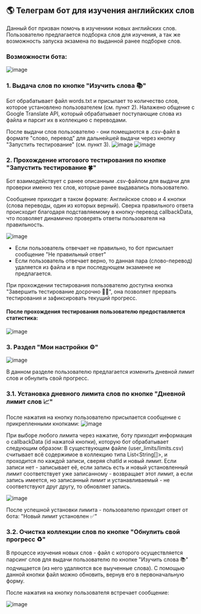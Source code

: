 ## 🌎 Телеграм бот для изучения английских слов

Данный бот призван помочь в изучениии новых английских слов. Пользователю предлагается подборка слов для изучения, а так же возможность запуска экзамена по выданной ранее подборке слов.

### Возможности бота:
![image](https://user-images.githubusercontent.com/110935510/235370916-36aeac7d-fa6e-45fc-96e3-509fae4290a1.png)

### 1. Выдача слов по кнопке "Изучить слова 📚"
Бот обрабатывает файл words.txt и присылает то количество слов, которое установлено пользователем (см. пункт 2).
Налажено общение с Google Translate API, который обрабатывает поступающие слова из файла и парсит их в коллекцию с переводами.

После выдачи слов пользователю - они помещаются в .csv-файл в формате "слово, перевод" для дальнейшей выдачи через кнопку "Запустить тестирование" (см. пункт 3).
![image](https://user-images.githubusercontent.com/110935510/234936212-6138027e-59d9-4674-97ea-579aafde4c42.png)
![image](https://user-images.githubusercontent.com/110935510/234936390-ffabdae9-c68f-4453-b9ba-255b393ec092.png)

### 2. Прохождение итогового тестирования по кнопке "Запустить тестирование 🍀"
Бот взаимодействует с ранее описанным .csv-файлом для выдачи для проверки именно тех слов, которые ранее выдавались пользователю.

Сообщение приходит в таком формате: Английское слово и 4 кнопки (слова переводы, один из которых верный). Сверка правильного ответа происходит благодаря подставляемому в кнопку-перевод callbackData, что позволяет динамично проверять ответы пользователя на правильность.

![image](https://user-images.githubusercontent.com/110935510/234935542-dd6f9dfc-8ce0-4fdf-991d-291de3a9d874.png)

- Если пользователь отвечает не правильно, то бот присылает сообщение "Не правильный ответ"
- Если пользователь отвечает верно, то данная пара (слово-перевод) удаляется из файла и в при последующем экзаменее не предлагается.

При прохождении тестирования пользователю доступна кнопка "Завершить тестирование досрочно 🏃‍♂️", она позволяет прервать тестирования и зафиксировать текущий прогресс.
#### После прохождения тестирования пользователю предоставляется статистика:

![image](https://user-images.githubusercontent.com/110935510/235336337-a75c3185-17d4-4c0d-91c5-7187d65e2052.png)

### 3. Раздел "Мои настройки ⚙️"

![image](https://user-images.githubusercontent.com/110935510/235370599-8a94b24e-f277-47b9-8e69-9b0278e4b469.png)

В данном разделе пользователю предлагается изменить дневной лимит слов и обнулить свой прогресс.

### 3.1. Установка дневного лимита слов по кнопке "Дневной лимит слов 📈" 
После нажатия на кнопку пользователю присылается сообщение с прикрепленными кнопками:
![image](https://user-images.githubusercontent.com/110935510/234936532-22083db6-0248-46c9-94fd-7acf469f7ea5.png)

При выборе любого лимита через нажатие, боту приходит информация о callbackData (id нажатой кнопки), которую бот обрабатывает следующим образом:
В существующем файле (user_limits/limits.csv) считывает всё содержимое в коллекцию типа List<String[]>, и проходится по каждой записи,
сверяя chatId и новый лимит. Если записи нет - записывает её, если запись есть и новый установленный лимит соответствует уже записанному - 
возвращает этот лимит, а если запись имеется, но записанный лимит и устанавливаемый - не соответствуют друг другу, то обновляет запись.

![image](https://user-images.githubusercontent.com/110935510/234937479-7ec8f99a-f83b-473f-af16-e95c255349a9.png)

После успешной установки лимита - пользователю приходит ответ от бота: "Новый лимит установлен ✅"

### 3.2. Очистка коллекции слов по кнопке "Обнулить свой прогресс ♻️"

В процессе изучения новых слов - файл с которого осуществляется парсинг слов для выдачи пользователю по кнопке "Изучить слова 📚" подчищается (из него удаляются все выученные слова). С помощью данной кнопки файл можно обновить, вернув его в первоначальную форму.

После нажатия на кнопку пользователя встречает сообщение:

![image](https://user-images.githubusercontent.com/110935510/235370737-43081b91-2e61-437a-ae75-192543e5f772.png)



